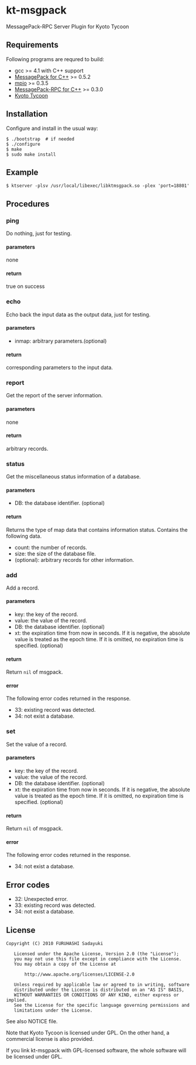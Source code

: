 kt-msgpack
==========
MessagePack-RPC Server Plugin for Kyoto Tycoon



## Requirements

Following programs are requred to build:

  - gcc >= 4.1 with C++ support
  - [MessagePack for C++](http://msgpack.org/) >= 0.5.2
  - [mpio](http://github.com/frsyuki/mpio) >= 0.3.5
  - [MessagePack-RPC for C++](http://msgpack.org/) >= 0.3.0
  - [Kyoto Tycoon](http://fallabs.com/kyototycoon/)



## Installation

Configure and install in the usual way:

    $ ./bootstrap  # if needed
    $ ./configure
    $ make
    $ sudo make install



## Example

    $ ktserver -plsv /usr/local/libexec/libktmsgpack.so -plex 'port=18801'



## Procedures

### ping
Do nothing, just for testing.

#### parameters
none

#### return
true on success


### echo
Echo back the input data as the output data, just for testing.

#### parameters
- inmap: arbitrary parameters.(optional) 

#### return
corresponding parameters to the input data.


### report
Get the report of the server information.

#### parameters
none

#### return
arbitrary records.


### status
Get the miscellaneous status information of a database.

#### parameters
- DB: the database identifier. (optional)

#### return
Returns the type of map data that contains information status.
Contains the following data.

- count: the number of records.
- size: the size of the database file.
- (optional): arbitrary records for other information.


### add
Add a record.

#### parameters
- key: the key of the record.
- value: the value of the record.
- DB: the database identifier. (optional)
- xt: the expiration time from now in seconds. If it is negative, the absolute value is treated as the epoch time. If it is omitted, no expiration time is specified. (optional)

#### return
Return `nil` of msgpack.

#### error
The following error codes returned in the response.
- 33: existing record was detected.
- 34: not exist a database.


### set
Set the value of a record.

#### parameters
- key: the key of the record.
- value: the value of the record.
- DB: the database identifier. (optional)
- xt: the expiration time from now in seconds. If it is negative, the absolute value is treated as the epoch time. If it is omitted, no expiration time is specified. (optional)

#### return
Return `nil` of msgpack.

#### error
The following error codes returned in the response.
- 34: not exist a database.


## Error codes
- 32: Unexpected error.
- 33: existing record was detected.
- 34: not exist a database.

## License

    Copyright (C) 2010 FURUHASHI Sadayuki
    
       Licensed under the Apache License, Version 2.0 (the "License");
       you may not use this file except in compliance with the License.
       You may obtain a copy of the License at
    
           http://www.apache.org/licenses/LICENSE-2.0
    
       Unless required by applicable law or agreed to in writing, software
       distributed under the License is distributed on an "AS IS" BASIS,
       WITHOUT WARRANTIES OR CONDITIONS OF ANY KIND, either express or implied.
       See the License for the specific language governing permissions and
       limitations under the License.

See also NOTICE file.

Note that Kyoto Tycoon is licensed under GPL. On the other hand, a commercial
license is also provided.

If you link kt-msgpack with GPL-licensed software, the whole software will
be licensed under GPL.

